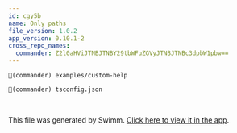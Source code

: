```yaml
---
id: cgy5b
name: Only paths
file_version: 1.0.2
app_version: 0.10.1-2
cross_repo_names:
  commander: Z2l0aHViJTNBJTNBY29tbWFuZGVyJTNBJTNBc3dpbW1pbw==
---
```


`📄(commander) examples/custom-help`

`📄(commander) tsconfig.json`

<br/>

This file was generated by Swimm. [Click here to view it in the app](https://swimm-web-app.web.app/repos/Z2l0aHViJTNBJTNBdGVzdC1naXRodWItYXBwJTNBJTNBc3dpbW1pbw==/docs/cgy5b).